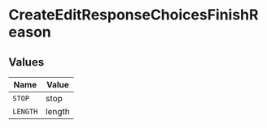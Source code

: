 # CreateEditResponseChoicesFinishReason


## Values

| Name     | Value    |
| -------- | -------- |
| `STOP`   | stop     |
| `LENGTH` | length   |